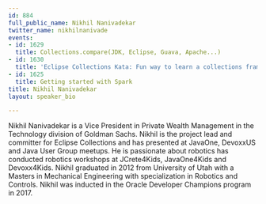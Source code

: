 ```yaml
---
id: 884
full_public_name: Nikhil Nanivadekar
twitter_name: nikhilnanivade
events:
- id: 1629
  title: Collections.compare(JDK, Eclipse, Guava, Apache...)
- id: 1630
  title: 'Eclipse Collections Kata: Fun way to learn a collections framework'
- id: 1625
  title: Getting started with Spark
title: Nikhil Nanivadekar
layout: speaker_bio

---
```

Nikhil Nanivadekar is a Vice President in Private Wealth Management in the Technology division of Goldman Sachs. Nikhil is the project lead and committer for Eclipse Collections and has presented at JavaOne, DevoxxUS and Java User Group meetups. He is passionate about robotics has conducted robotics workshops at JCrete4Kids, JavaOne4Kids and Devoxx4Kids. Nikhil graduated in 2012 from University of Utah with a Masters in Mechanical Engineering with specialization in Robotics and Controls. Nikhil was inducted in the Oracle Developer Champions program in 2017.